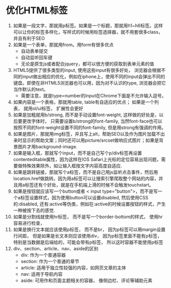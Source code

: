 # 优化HTML标签 #
1. 如果是一段文字，那就用p标签。如果是一个标题，那就用h1~h6标签。这样可以让你的标签多样化，写样式的时候用标签选择器，就不用套很多class，并且有利于SEO
2. 如果是一个表单，那就用from。用form有很多优点
    - 自动表单提交
    - 自动监听回车键
    - 无论是原生js或者配合jquery，都可以很方便的获取到表单元素的值
3. HTML5提供了很多类型的input, 使用这些input有很多好处， 浏览器会根据不同的input做出相应的优化，例如在iphone上，使用不同的input会弹出不同的键盘。即使在非HTML5浏览器也可以用，因为对不认识的type, 浏览器会把它当作默认的text。
    - 需要注意，就是type=number的input在Chrome下面是不允许输入逗号。
4. 如果内容是一个表格，那就用table, table有自适应的优点； 如果是一个列表， 就用ol/ul标签， 扩展性会更好
5. 如果是加粗就用b/strong, 而不是手动设置font-weight, 这样做的好处是，以后要更改字体时， 只需要设置b/strong的font-family, 当然font-face也可以按照不同的font-weight设置不同的font-family, 但是用strong有强调的作用。
6. 如果是图片，那就用img标签，并且写上alt，帮助SEO以及作为图片加载不出来时显示的帮助文案；同时还可以用picture/srcset做响应式图片；如果是背景图片才用background-image.
7. 如果是输入框，那就写个input，而不是自己写个p/div标签再设置contenteditable属性，因为这样在IOS Safari上光标的定位容易出现问题，需要做特殊效果除外，如让输入框按文字内容高度自适应.
8. 如果是跳转链接，那就写个a标签，而不是自己用js监听点击事件，然后用location.href做跳转。因为用a标签可以让搜索引擎爬取整个网站的内容，并且用a标签还有个好处，就是在手机端上滑的时候不会触发touchstart。
9. 如果是按钮就应该写一个button或者
< input type="button">，而不是写一个a标签设置样式，因为使用button可以设置disabled, 然后使用CSS的:disabled, 还有:active等伪类，例如在:active的时候设置按钮的样式，产生一种被按下去的感觉.
10. 如果是分割线就使用hr标签， 而不是写一个border-bottom的样式， 使用hr容易进行检查，
11. 如果是换行文本就应该使用p标签， 而不是br， 因为p标签可以用margin设置行间距， 但是如果是长文本则应该使用div， 因为p标签里面不能有p标签， 特别是当数据是后端给的，可能会带有p标签， 所以这时容器不能使用p标签
12. div、section、article、nav、aside的区别
    - div: 作为一个普通容器
    - section: 作为一个普通的章节
    - article: 适用于独立性较强的内容，如网页文章的主体
    - nav: 适用于导航内容
    - aside: 可用作和页面主题相关的容器， 像侧边栏、评论等辅助元素        
